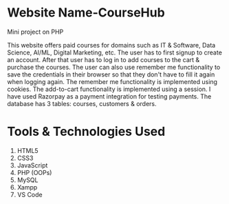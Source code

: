 # Website Name-CourseHub

Mini project on PHP

This website offers paid courses for domains such as IT & Software, Data Science, AI/ML, Digital Marketing, etc. The user has to first signup to create an account. After that user has to log in to add courses to the cart & purchase the courses. The user can also use remember me functionality to save the credentials in their browser so that they don't have to fill it again when logging again. The remember me functionality is implemented using cookies. The add-to-cart functionality is implemented using a session. I have used Razorpay as a payment integration for testing payments. The database has 3 tables: courses, customers & orders. 

# Tools & Technologies Used
1. HTML5
2. CSS3
3. JavaScript
4. PHP (OOPs)
5. MySQL
6. Xampp
7. VS Code
